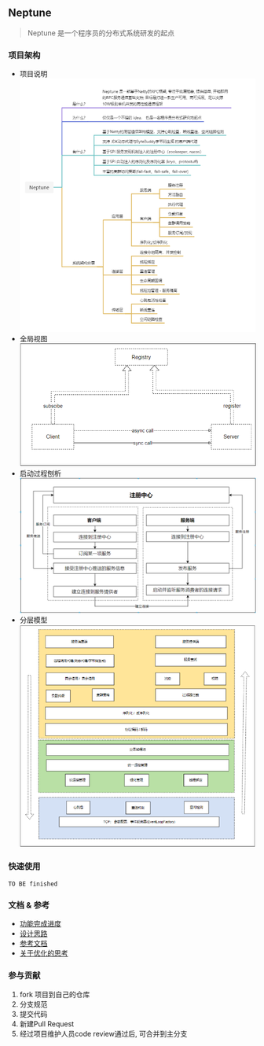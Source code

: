 ## Neptune

> Neptune 是一个程序员的分布式系统研发的起点

### 项目架构
- 项目说明
![项目说明](./docs/img/explain.png)
- 全局视图
![全局视图](./docs/img/architecture.png)
- 启动过程刨析
![启动过程](./docs/img/startup.png)
- 分层模型
![分层模型](./docs/img/level-model.png)

### 快速使用
```
TO BE finished 
```


### 文档 & 参考
- [功能完成进度](./docs/project-schedule.md)
- [设计思路](./docs/design.md)
- [参考文档](./docs/design-reference.md)
- [关于优化的思考](./docs/optimizer-thinking.md)

### 参与贡献
1. fork 项目到自己的仓库
2. 分支规范
3. 提交代码
4. 新建Pull Request
5. 经过项目维护人员code review通过后, 可合并到主分支 